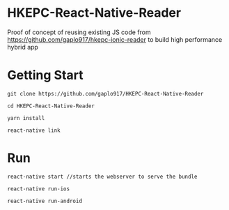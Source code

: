 # HKEPC-React-Native-Reader
Proof of concept of reusing existing JS code from https://github.com/gaplo917/hkepc-ionic-reader to build high performance hybrid app

# Getting Start
    git clone https://github.com/gaplo917/HKEPC-React-Native-Reader
    
    cd HKEPC-React-Native-Reader
    
    yarn install
    
    react-native link
    
# Run
    react-native start //starts the webserver to serve the bundle
    
    react-native run-ios 
    
    react-native run-android
    
